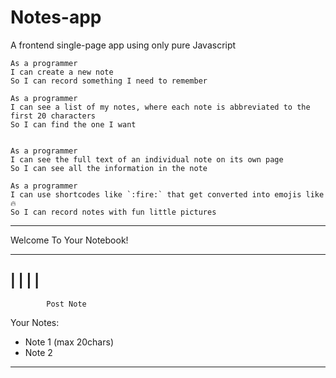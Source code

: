 # Notes-app
A frontend single-page app using only pure Javascript

```
As a programmer
I can create a new note
So I can record something I need to remember

As a programmer
I can see a list of my notes, where each note is abbreviated to the first 20 characters
So I can find the one I want


As a programmer
I can see the full text of an individual note on its own page
So I can see all the information in the note

As a programmer
I can use shortcodes like `:fire:` that get converted into emojis like 🔥
So I can record notes with fun little pictures
```

-------------------------------------------------------------
Welcome To Your Notebook!

--------------
|            |
|            |
--------------
            Post Note

Your Notes:
- Note 1 (max 20chars)
- Note 2


-------------------------------------------------------------


